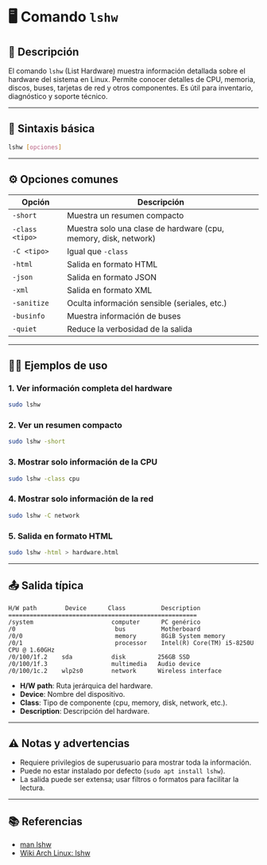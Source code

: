 <!-- filepath: /home/zheiar/github/networking-linux-tools/docs/lshw.md -->

# 🖥️ Comando `lshw`

## 🧾 Descripción

El comando `lshw` (List Hardware) muestra información detallada sobre el hardware del sistema en Linux. Permite conocer detalles de CPU, memoria, discos, buses, tarjetas de red y otros componentes. Es útil para inventario, diagnóstico y soporte técnico.

---

## 🧪 Sintaxis básica

```bash
lshw [opciones]
```

---

## ⚙️ Opciones comunes

| Opción         | Descripción                                                      |
| -------------- | ---------------------------------------------------------------- |
| `-short`       | Muestra un resumen compacto                                      |
| `-class <tipo>`| Muestra solo una clase de hardware (cpu, memory, disk, network)  |
| `-C <tipo>`    | Igual que `-class`                                               |
| `-html`        | Salida en formato HTML                                           |
| `-json`        | Salida en formato JSON                                           |
| `-xml`         | Salida en formato XML                                            |
| `-sanitize`    | Oculta información sensible (seriales, etc.)                     |
| `-businfo`     | Muestra información de buses                                     |
| `-quiet`       | Reduce la verbosidad de la salida                                |

---

## 🧑‍💻 Ejemplos de uso

### 1. Ver información completa del hardware

```bash
sudo lshw
```

### 2. Ver un resumen compacto

```bash
sudo lshw -short
```

### 3. Mostrar solo información de la CPU

```bash
sudo lshw -class cpu
```

### 4. Mostrar solo información de la red

```bash
sudo lshw -C network
```

### 5. Salida en formato HTML

```bash
sudo lshw -html > hardware.html
```

---

## 📤 Salida típica

```
H/W path        Device      Class          Description
=====================================================
/system                      computer      PC genérico
/0                            bus          Motherboard
/0/0                          memory       8GiB System memory
/0/1                          processor    Intel(R) Core(TM) i5-8250U CPU @ 1.60GHz
/0/100/1f.2    sda           disk         256GB SSD
/0/100/1f.3                  multimedia   Audio device
/0/100/1c.2    wlp2s0        network      Wireless interface
```

- **H/W path**: Ruta jerárquica del hardware.
- **Device**: Nombre del dispositivo.
- **Class**: Tipo de componente (cpu, memory, disk, network, etc.).
- **Description**: Descripción del hardware.

---

## ⚠️ Notas y advertencias

- Requiere privilegios de superusuario para mostrar toda la información.
- Puede no estar instalado por defecto (`sudo apt install lshw`).
- La salida puede ser extensa; usar filtros o formatos para facilitar la lectura.

---

## 📚 Referencias

- [man lshw](https://man7.org/linux/man-pages/man1/lshw.1.html)
- [Wiki Arch Linux: lshw](https://wiki.archlinux.org/title/Lshw)